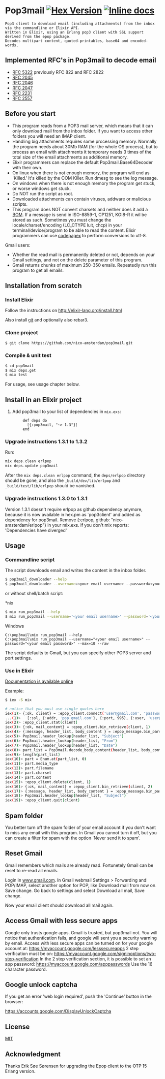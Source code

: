 # Pop3mail [![Hex Version](https://img.shields.io/hexpm/v/pop3mail.svg)](https://hex.pm/packages/pop3mail) [![Inline docs](http://inch-ci.org/github/nico-amsterdam/pop3mail.svg)](http://inch-ci.org/github/nico-amsterdam/pop3mail)

    Pop3 client to download email (including attachments) from the inbox via the commandline or Elixir API.
    Written in Elixir, using an Erlang pop3 client with SSL support derived from the epop package.
    Decodes multipart content, quoted-printables, base64 and encoded-words.

## Implemented RFC's in Pop3mail to decode email

- [RFC 5322](https://tools.ietf.org/html/rfc5322) previously RFC 822 and RFC 2822
- [RFC 2045](https://tools.ietf.org/html/rfc2045)
- [RFC 2046](https://tools.ietf.org/html/rfc2046)
- [RFC 2047](https://tools.ietf.org/html/rfc2047)
- [RFC 2231](https://tools.ietf.org/html/rfc2231)
- [RFC 2557](https://tools.ietf.org/html/rfc2557)

## Before you start

- This program reads from a POP3 mail server, which means that it can only download mail from the inbox folder. If you want to access other folders you will need an IMAP client.
- Handling big attachments requires some processing memory. Normally the program needs about 30Mb RAM (for the whole OS process), but to process an email with attachments it temporary needs 3 times of the total size of the email attachments as additional memory.
- Elixir programmers can replace the default Pop3mail.Base64Decoder with their own.
- On linux when there is not enough memory, the program will end as 'Killed.'
  It's killed by the OOM Killer. Run dmesg to see the log message.
- On windows when there is not enough memory the program get stuck, or worse windows get stuck. 
- Do NOT run the script as root.
- Downloaded attachments can contain viruses, addware or malicious scripts.
- This program does NOT convert charsets and neither does it add a [BOM](https://en.wikipedia.org/wiki/Byte_order_mark). 
  If a message is send in ISO-8859-1, CP1251, KOI8-R it wil be stored as such.
  Sometimes you must change the locale/charset/encoding (LC_CTYPE luit, chcp) in your terminal/device/program to be able to read the content.
  Elixir programmers can use [codepagex](https://github.com/tallakt/codepagex) to perform conversions to utf-8.

Gmail users:
- Whether the read mail is permanently deleted or not, depends on your Gmail settings, and not on the delete parameter of this program. 
- Gmail returns chunks of maximum 250-350 emails. Repeatedly run this program to get all emails.

## Installation from scratch

### Install Elixir

Follow the instructions on http://elixir-lang.org/install.html

Also install [git](https://git-scm.com/book/en/v2/Getting-Started-Installing-Git) and optionally also rebar3.


### Clone project

```sh
$ git clone https://github.com/nico-amsterdam/pop3mail.git
```

### Compile & unit test

```sh
$ cd pop3mail
$ mix deps.get
$ mix test
```

For usage, see usage chapter below.

## Install in an Elixir project

  1. Add pop3mail to your list of dependencies in `mix.exs`:
```
        def deps do
          [{:pop3mail, "~> 1.3"}]
        end
```
### Upgrade instructions 1.3.1 to 1.3.2

Run:
```elixir
mix deps.clean erlpop
mix deps.update pop3mail
```
After the `mix deps.clean erlpop` command, the `deps/erlpop` directory should be gone, and also the `_build/dev/lib/erlpop` and `_build/test/lib/erlpop` should be vanished.

### Upgrade instructions 1.3.0 to 1.3.1

Version 1.3.1 doesn't require erlpop as github dependency anymore, because it is now available in hex.pm as 'pop3client'
and added as dependency for pop3mail. Remove {:erlpop, github: "nico-amsterdam/erlpop"} in your mix.exs. 
If you don't mix reports: 'Dependencies have diverged'

## Usage

### Commandline script

The script downloads email and writes the content in the inbox folder.
 
```sh
$ pop3mail_downloader --help
$ pop3mail_downloader --username=<your email username> --password=<your email password> --max=10 --raw
```

or without shell/batch script:

\*nix
```sh
$ mix run_pop3mail --help
$ mix run_pop3mail --username='<your email username>' --password='<your email password>' --max=10 --raw
```

Windows
```dos
C:\pop3mail\mix run_pop3mail --help
C:\pop3mail\mix run_pop3mail --username="<your email username>" --password="<your email password>" --max=10 --raw
```

The script defaults to Gmail, but you can specify other POP3 server and port settings.

### Use in Elixir

[Documentation is available online][docs]

Example:

```sh
$ iex -S mix

# notice that you must use single quotes here
iex(1)> {:ok, client} = :epop_client.connect('user@gmail.com', 'password', 
...(1)>   [:ssl, {:addr, 'pop.gmail.com'}, {:port, 995}, {:user, 'user@gmail.com'}])
iex(2)> :epop_client.stat(client) 
iex(3)> {:ok, mail_content} = :epop_client.bin_retrieve(client, 1) 
iex(4)> {:message, header_list, body_content } = :epop_message.bin_parse(mail_content)
iex(5)> Pop3mail.header_lookup(header_list, "Subject")
iex(6)> Pop3mail.header_lookup(header_list, "From")
iex(7)> Pop3mail.header_lookup(header_list, "Date")
iex(8)> part_list = Pop3mail.decode_body_content(header_list, body_content)
iex(9)> length(part_list)
iex(10)> part = Enum.at(part_list, 0)
iex(11)> part.media_type
iex(12)> part.filename
iex(13)> part.charset
iex(14)> part.content
iex(15)> :epop_client.delete(client, 1)
iex(16)> {:ok, mail_content} = :epop_client.bin_retrieve(client, 2) 
iex(17)> {:message, header_list, body_content } = :epop_message.bin_parse(mail_content)
iex(18)> Pop3mail.header_lookup(header_list, "Subject")
iex(19)> :epop_client.quit(client)
```

## Spam folder

You better turn off the spam folder of your email account if you don't want to miss any email with this program.
In Gmail you cannot turn it off, but you can create a filter for spam with the option 'Never send it to spam'.

## Reset Gmail

Gmail remembers which mails are already read. Fortunetely Gmail can be reset to re-read all emails.

Login in www.gmail.com.
In Gmail webmail Settings > Forwarding and POP/IMAP, select another option for POP,
like Download mail from now on. Save change. 
Go back to settings and select Download all mail, Save change.

Now your email client should download all mail again.

## Access Gmail with less secure apps

Google only trusts google apps. Gmail is trusted, but pop3mail not.
You will notice that authentication fails, and google will sent you a security warning by email.
Access with less secure apps can be turned on for your google account at: 
https://myaccount.google.com/lesssecureapps
2 step verification must be on: https://myaccount.google.com/signinoptions/two-step-verification
In the 2 step verification section, it is possible to set an app password: https://myaccount.google.com/apppasswords
Use the 16 character password.

## Google unlock captcha

If you get an error 'web login required', push the 'Continue' button in the browser:

https://accounts.google.com/DisplayUnlockCaptcha

## License

[MIT](LICENSE)

## Acknowledgment

Thanks Erik Søe Sørensen for upgrading the Epop client to the OTP 15 Erlang version.

[docs]: https://hexdocs.pm/pop3mail/Pop3mail.html
